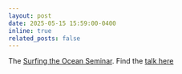 ```yaml
---
layout: post
date: 2025-05-15 15:59:00-0400
inline: true
related_posts: false
---
```


The [Surfing the Ocean Seminar](https://oceanerc.com/seminar/). Find the [talk here](https://www.youtube.com/watch?v=ALL5b4uoAFQ)